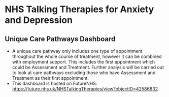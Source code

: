 # NHS Talking Therapies for Anxiety and Depression
## Unique Care Pathways Dashboard

- A unique care pathway only includes one type of appointment throughout the whole course of treatment, however it can be combined with employment support. This includes the first appointment which could be Assessment and Treatment. Further analysis will be carried out to look at care pathways excluding those who have Assessment and Treatment as their first appointment.
- This dashboard is hosted on FutureNHS: https://future.nhs.uk/NHSTalkingTherapies/view?objectID=42586832
